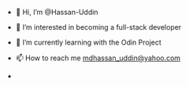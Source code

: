 - 👋 Hi, I’m @Hassan-Uddin
- 👀 I’m interested in becoming a full-stack developer 
- 🌱 I’m currently learning with the Odin Project

- 📫 How to reach me mdhassan_uddin@yahoo.com
-

<!---
Hassan-Uddin/Hassan-Uddin is a ✨ special ✨ repository because its `README.md` (this file) appears on your GitHub profile.
You can click the Preview link to take a look at your changes.
--->

